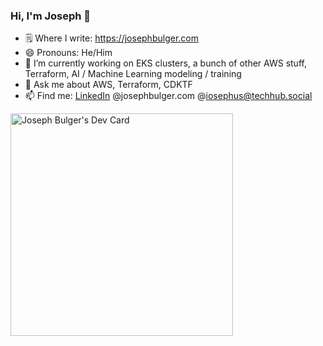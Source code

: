 ### Hi, I'm Joseph 👋

- 🗒️ Where I write: https://josephbulger.com
- 😄 Pronouns: He/Him
- 🔭 I’m currently working on EKS clusters, a bunch of other AWS stuff, Terraform, AI / Machine Learning modeling / training
- 💬 Ask me about AWS, Terraform, CDKTF
- 📫 Find me: [LinkedIn](https://www.linkedin.com/in/josephbulger/) @josephbulger.com @iosephus@techhub.social

<a href="https://app.daily.dev/josephbulger"><img src="https://api.daily.dev/devcards/v2/ifCz1vatJvh7y616CbYBL.png?r=ote" width="356" alt="Joseph Bulger's Dev Card"/></a>

<!--
**josephbulger/josephbulger** is a ✨ _special_ ✨ repository because its `README.md` (this file) appears on your GitHub profile.

Here are some ideas to get you started:


- 🌱 I’m currently learning ...
- 👯 I’m looking to collaborate on ...
- 🤔 I’m looking for help with ...

- 📫 How to reach me: ...

- ⚡ Fun fact: ...
-->
